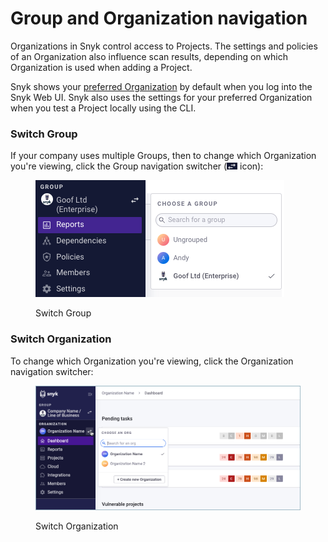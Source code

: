 # Group and Organization navigation

Organizations in Snyk control access to Projects. The settings and policies of an Organization also influence scan results, depending on which Organization is used when adding a Project.

Snyk shows your [preferred Organization](https://docs.snyk.io/features/user-and-group-management/managing-groups-and-organizations/manage-snyk-organizations#setting-your-preferred-organization) by default when you log into the Snyk Web UI. Snyk also uses the settings for your preferred Organization when you test a Project locally using the CLI.

### Switch Group

If your company uses multiple Groups, then to change which Organization you're viewing, click the Group navigation switcher (![](<../../.gitbook/assets/image (4).png>) icon):

<figure><img src="../../.gitbook/assets/Screenshot 2023-04-25 at 10.06.46.png" alt="Switch Group"><figcaption><p>Switch Group</p></figcaption></figure>

### Switch Organization

To change which Organization you're viewing, click the Organization navigation switcher:

<figure><img src="../../.gitbook/assets/snyk-org-switcher (1).png" alt="Switch Organization"><figcaption><p>Switch Organization</p></figcaption></figure>
